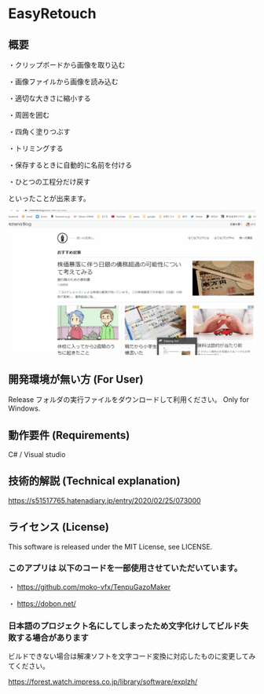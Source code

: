 # EasyRetouch

## 概要
・クリップボードから画像を取り込む

・画像ファイルから画像を読み込む

・適切な大きさに縮小する

・周囲を囲む

・四角く塗りつぶす

・トリミングする

・保存するときに自動的に名前を付ける

・ひとつの工程分だけ戻す

といったことが出来ます。

<img src="https://github.com/s51517765/EasyRetouch/blob/master/DemoMovie.gif">

## 開発環境が無い方 (For User)

Release フォルダの実行ファイルをダウンロードして利用ください。 Only for Windows.

## 動作要件 (Requirements)

C# / Visual studio

## 技術的解説 (Technical explanation)

https://s51517765.hatenadiary.jp/entry/2020/02/25/073000

## ライセンス (License)

This software is released under the MIT License, see LICENSE.

### このアプリは 以下のコードを一部使用させていただいています。
・ https://github.com/moko-vfx/TenpuGazoMaker 

・ https://dobon.net/

### 日本語のプロジェクト名にしてしまったため文字化けしてビルド失敗する場合があります

ビルドできない場合は解凍ソフトを文字コード変換に対応したものに変更してみてください。

https://forest.watch.impress.co.jp/library/software/explzh/

